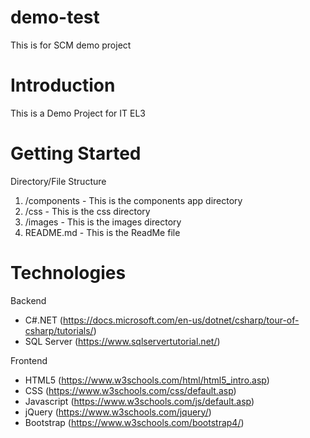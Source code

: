 # demo-test
This is for SCM demo project

# Introduction 
This is a Demo Project for IT EL3

# Getting Started
Directory/File Structure
1. /components - This is the components app directory
2. /css - This is the css directory
3. /images - This is the images directory
3. README.md - This is the ReadMe file

# Technologies
Backend
- C#.NET (https://docs.microsoft.com/en-us/dotnet/csharp/tour-of-csharp/tutorials/)
- SQL Server (https://www.sqlservertutorial.net/)

Frontend
- HTML5 (https://www.w3schools.com/html/html5_intro.asp)
- CSS (https://www.w3schools.com/css/default.asp)
- Javascript (https://www.w3schools.com/js/default.asp)
- jQuery (https://www.w3schools.com/jquery/)
- Bootstrap (https://www.w3schools.com/bootstrap4/)
